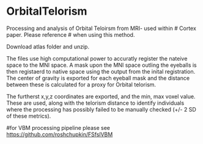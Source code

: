 # OrbitalTelorism
Processing and analysis of Orbital Teloirsm from MRI- used within # Cortex paper. 
Please reference # when using this method. 


Download atlas folder and unzip.

The files use high computational power to accuratly register the nateive space to the MNI space. A mask upon the MNI space outling the eyeballs is then registaerd to native space using the output from the inital registration. 
The center of gravity is exported for each eyeball mask and the distance between these is calculated for a proxy for Orbital telorism. 

The furtherst x,y,z coordinates are exported, and the min, max voxel value. These are used, along with the telorism distance to identify individuals where the processing has possibly failed to be manually checked (+/- 2 SD of these metrics). 









#for VBM processing pipeline please see https://github.com/roshchupkin/FSfslVBM






